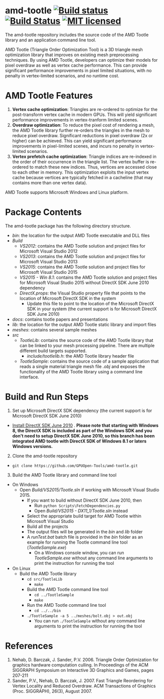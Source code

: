 # amd-tootle [![Build status](https://ci.appveyor.com/api/projects/status/t9kao41or7eqp1dg?svg=true)](https://ci.appveyor.com/project/bpurnomo/amd-tootle) [![Build Status](https://travis-ci.org/GPUOpen-Tools/amd-tootle.svg?branch=master)](https://travis-ci.org/GPUOpen-Tools/amd-tootle) [![MIT licensed](https://img.shields.io/badge/license-MIT-blue.svg)](LICENSE)
The amd-tootle repository includes the source code of the AMD Tootle library and an application command line tool.  

AMD Tootle (Triangle Order Optimization Tool) is a 3D triangle mesh optimization library that improves on existing mesh preprocessing techniques. By using AMD Tootle, developers can optimize their models for pixel overdraw as well as vertex cache performance. This can provide significant performance improvements in pixel limited situations, with no penalty in vertex-limited scenarios, and no runtime cost.

# AMD Tootle Features
1. **Vertex cache optimization**: Triangles are re-ordered to optimize for the post-transform vertex cache in modern GPUs. This will yield significant performance improvements in vertex-tranform limited scenes.
2. **Overdraw optimization**: To reduce the pixel cost of rendering a mesh, the AMD Tootle library further re-orders the triangles in the mesh to reduce pixel overdraw. Significant reductions in pixel overdraw (2x or higher) can be achieved. This can yield significant performance improvements in pixel-limited scenes, and incurs no penalty in vertex-limited scenarios.
3. **Vertex prefetch cache optimization**: Triangle indices are re-indexed in the order of their occurrence in the triangle list. The vertex buffer is re-ordered to match these new indices. Thus, vertices are accessed close to each other in memory. This optimization exploits the input vertex cache because vertices are typically fetched in a cacheline (that may contains more than one vertex data).

AMD Tootle supports Microsoft Windows and Linux platform.

# Package Contents
The amd-tootle package has the following directory structure.
- *bin*: the location for the output AMD Tootle executable and DLL files
- *Build*
  - *VS2012*: contains the AMD Tootle solution and project files for Microsoft Visual Studio 2012
  - *VS2013*: contains the AMD Tootle solution and project files for Microsoft Visual Studio 2013
  - *VS2015*: contains the AMD Tootle solution and project files for Microsoft Visual Studio 2015
  - *VS2015 - Win 8.1*: contains the AMD Tootle solution and project files for Microsoft Visual Studio 2015 without DirectX SDK June 2010 dependency
  - *DirectX.props*: the Visual Studio property file that points to the location of Microsoft DirectX SDK in the system
    * Update this file to point to the location of the Microsoft DirectX SDK in your system (the current support is for Microsoft DirectX SDK June 2010)
- *docs*: contains tootle papers and presentations
- *lib*: the location for the output AMD Tootle static library and import files
- *meshes*: contains several sample meshes
- *src*
  - *TootleLib*: contains the source code of the AMD Tootle library that can be linked to your mesh processing pipeline. There are multiple different build targets supported.
    - *include/tootlelib.h*: the AMD Tootle library header file
  - *TootleSample*: contains the source code of a sample application that reads a single material triangle mesh file *.obj* and exposes the functionality of the AMD Tootle library using a command line interface.

# Build and Run Steps
1. Set up Microsoft DirectX SDK dependency (the current support is for Microsoft DirectX SDK June 2010)
  * [Install DirectX SDK June 2010](https://www.microsoft.com/en-us/download/details.aspx?id=6812) . **Please note that starting with Windows 8, the DirectX SDK is included as part of the Windows SDK and you don't need to setup DirectX SDK June 2010, so this branch has been integrated AMD tootle with DirectX SDK of Windows 8.1 or laters Windows versions.** 
2. Clone the amd-tootle repository
  * `git clone https://github.com/GPUOpen-Tools/amd-tootle.git`
3. Build the AMD Tootle library and command line tool
  * On Windows
    * Open *Build/VS2015/Tootle.sln* if working with Microsoft Visual Studio 2015. 
	  * If you want to build without DirectX SDK June 2010, then
	    * Run `python Scripts\FetchDependencies.py`
	    * Open *Build/VS2015 - DX11_1/Tootle.sln* instead
	  * Select the appropriate build target for AMD Tootle within Microsoft Visual Studio
	  * Build all the projects
	  * The output files will be generated in the *bin* and *lib* folder
	  * A *runTest.bat* batch file is provided in the *bin* folder as an example for running the Tootle command line tool (*TootleSample.exe*)
	    * On a Windows console window, you can run *TootleSample.exe* without any command line arguments to print the instruction for running the tool
  * On Linux
    * Build the AMD Tootle library
      * `cd src/TootleLib`
	    * `make`
	  * Build the AMD Tootle command line tool
	    * `cd ../TootleSample`
	    * `make`
	  * Run the AMD Tootle command line tool
	    * `cd ../../bin`
	  * `./TootleSample -a 5 ../meshes/bolt.obj > out.obj`
	    * You can run `./TootleSample` without any command line arguments to print the instruction for running the tool

# References
1. Nehab, D. Barczak, J. Sander, P.V. 2006. Triangle Order Optimization for graphics hardware computation culling. In Proceedings of the ACM SIGGRAPH Symposium on Interactive 3D Graphics and Games, pages 207-211
2. Sander, P.V., Nehab, D. Barczak, J. 2007. Fast Triangle Reordering for Vertex Locality and Reduced Overdraw. ACM Transactions of Graphics (Proc. SIGGRAPH), 26(3), August 2007.

